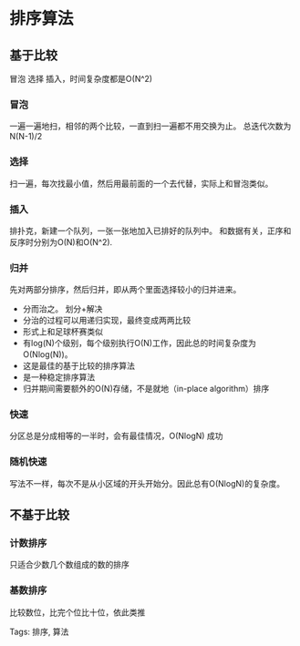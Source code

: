 # 排序算法
## 基于比较
冒泡 选择 插入，时间复杂度都是O(N^2)

### 冒泡
一遍一遍地扫，相邻的两个比较，一直到扫一遍都不用交换为止。
总迭代次数为N(N-1)/2

### 选择
扫一遍，每次找最小值，然后用最前面的一个去代替，实际上和冒泡类似。

### 插入
排扑克，新建一个队列，一张一张地加入已排好的队列中。
和数据有关，正序和反序时分别为O(N)和O(N^2).

### 归并
先对两部分排序，然后归并，即从两个里面选择较小的归并进来。
 
- 分而治之。 划分+解决
- 分治的过程可以用递归实现，最终变成两两比较
- 形式上和足球杯赛类似
- 有log(N)个级别，每个级别执行O(N)工作，因此总的时间复杂度为O(Nlog(N))。
- 这是最佳的基于比较的排序算法
- 是一种稳定排序算法
- 归并期间需要额外的O(N)存储，不是就地（in-place algorithm）排序

### 快速
分区总是分成相等的一半时，会有最佳情况，O(NlogN)
成功

### 随机快速
写法不一样，每次不是从小区域的开头开始分。因此总有O(NlogN)的复杂度。

## 不基于比较

### 计数排序
只适合少数几个数组成的数的排序

### 基数排序
比较数位，比完个位比十位，依此类推


Tags:
  排序, 算法